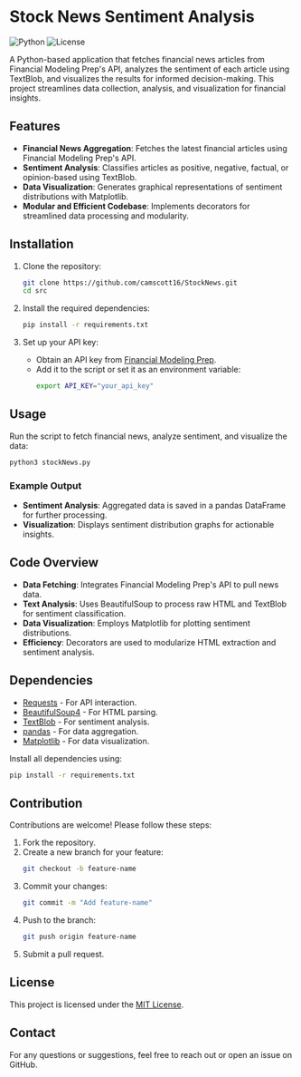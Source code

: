 # Stock News Sentiment Analysis

![Python](https://img.shields.io/badge/Python-3.11-blue.svg)
![License](https://img.shields.io/badge/License-MIT-green.svg)

A Python-based application that fetches financial news articles from Financial Modeling Prep's API, analyzes the sentiment of each article using TextBlob, and visualizes the results for informed decision-making. This project streamlines data collection, analysis, and visualization for financial insights.

## Features

- **Financial News Aggregation**: Fetches the latest financial articles using Financial Modeling Prep's API.
- **Sentiment Analysis**: Classifies articles as positive, negative, factual, or opinion-based using TextBlob.
- **Data Visualization**: Generates graphical representations of sentiment distributions with Matplotlib.
- **Modular and Efficient Codebase**: Implements decorators for streamlined data processing and modularity.

## Installation

1. Clone the repository:

   ```bash
   git clone https://github.com/camscott16/StockNews.git
   cd src
   ```

2. Install the required dependencies:

   ```bash
   pip install -r requirements.txt
   ```

3. Set up your API key:
   - Obtain an API key from [Financial Modeling Prep](https://financialmodelingprep.com/).
   - Add it to the script or set it as an environment variable:
     ```bash
     export API_KEY="your_api_key"
     ```

## Usage

Run the script to fetch financial news, analyze sentiment, and visualize the data:

```bash
python3 stockNews.py
```

### Example Output

- **Sentiment Analysis**: Aggregated data is saved in a pandas DataFrame for further processing.
- **Visualization**: Displays sentiment distribution graphs for actionable insights.

## Code Overview

- **Data Fetching**: Integrates Financial Modeling Prep's API to pull news data.
- **Text Analysis**: Uses BeautifulSoup to process raw HTML and TextBlob for sentiment classification.
- **Data Visualization**: Employs Matplotlib for plotting sentiment distributions.
- **Efficiency**: Decorators are used to modularize HTML extraction and sentiment analysis.

## Dependencies

- [Requests](https://docs.python-requests.org/en/master/) - For API interaction.
- [BeautifulSoup4](https://www.crummy.com/software/BeautifulSoup/) - For HTML parsing.
- [TextBlob](https://textblob.readthedocs.io/en/dev/) - For sentiment analysis.
- [pandas](https://pandas.pydata.org/) - For data aggregation.
- [Matplotlib](https://matplotlib.org/) - For data visualization.

Install all dependencies using:

```bash
pip install -r requirements.txt
```

## Contribution

Contributions are welcome! Please follow these steps:

1. Fork the repository.
2. Create a new branch for your feature:
   ```bash
   git checkout -b feature-name
   ```
3. Commit your changes:
   ```bash
   git commit -m "Add feature-name"
   ```
4. Push to the branch:
   ```bash
   git push origin feature-name
   ```
5. Submit a pull request.

## License

This project is licensed under the [MIT License](LICENSE).

## Contact

For any questions or suggestions, feel free to reach out or open an issue on GitHub.
